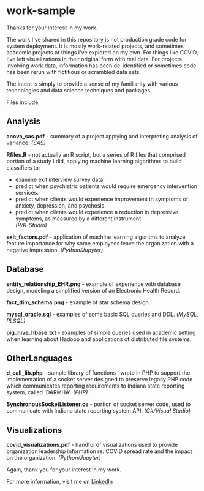 # work-sample
Thanks for your interest in my work.  

The work I've shared in this repository is not production grade code for system 
deployment.  It is mostly work-related projects, and sometimes
academic projects or things I've explored on my own.  For things like COVID,
I've left visualizations in their original form with real data.  For projects
involving work data, information has been de-identified or sometimes code has been 
rerun with fictitious or scrambled data sets. 

The intent is simply to provide a sense of my familiarity with various technologies
and data science techniques and packages.  

Files include: 

## Analysis
  **anova_sas.pdf** - summary of a project applying and interpreting analysis of
  variance. *(SAS)* 

  **Rfiles.R** - not actually an R script, but a series of R files that comprised portion of a study I did, applying machine learning algorithms to build classifiers to:
  * examine exit interview survey data.
  * predict when psychiatric patients would require emergency intervention services.  
  * predict when clients would experience improvement in symptoms of anxiety, depression, and psychosis.
  * predict when clients would experience a reduction in depressive symptoms, as measured by a different instrument.  
  *(R/R-Studio)*

  **exit_factors.pdf** - application of machine learning algoritms to analyze
  feature importance for why some employees leave the organization with a
  negative impression.  *(Python/Jupyter)*


## Database
  **entity_relationship_EHR.png** - example of experience with database design,
  modeling a simplified version of an Electronic Health Record.  

  **fact_dim_schema.png** - example of star schema design.  

  **mysql_oracle.sql** - examples of some basic SQL queries and DDL. *(MySQL, PLSQL)*

  **pig_hive_hbase.txt** - examples of simple queries used in academic setting when
  learning about Hadoop and applications of distributed file systems.  

## OtherLanguages
  **d_call_lib.php** - sample library of functions I wrote in PHP to support the
  implementation of a socket server designed to preserve legacy PHP code which
  communicates reporting requirements to Indiana state reporting system, called
  'DARMHA'.  *(PHP)*

  **SynchronousSocketListener.cs** - portion of socket server code, used to
  communicate with Indiana state reporting system API. *(C#/Visual Studio)*

## Visualizations
  **covid_visualizations.pdf** - handful of visualizations used to provide
  organization leadership information re: COVID spread rate and the impact on
  the organization.  *(Python/Jupyter)*  

Again, thank you for your interest in my work.  
    
For more information, visit me on [LinkedIn](https://www.linkedin.com/in/danieldiamond19)